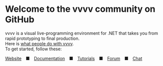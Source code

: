 # Welcome to the vvvv community on GitHub

vvvv is a visual live-programming environment for .NET that takes you from rapid prototyping to final production.  
Here is [what people do with vvvv](https://visualprogramming.net/#Showcase).  
To get started, follow these:

[Website](https://vvvv.org)&emsp;■&emsp;[Documentation](https://thegraybook.vvvv.org)&emsp;■&emsp;[Tutorials](https://www.youtube.com/vvvvtv42)&emsp;■&emsp;[Forum](https://forum.vvvv.org)&emsp;■&emsp;[Chat](https://matrix.to/#/#vvvv:matrix.org)
